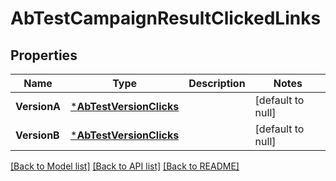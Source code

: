 # AbTestCampaignResultClickedLinks

## Properties
Name | Type | Description | Notes
------------ | ------------- | ------------- | -------------
**VersionA** | [***AbTestVersionClicks**](abTestVersionClicks.md) |  | [default to null]
**VersionB** | [***AbTestVersionClicks**](abTestVersionClicks.md) |  | [default to null]

[[Back to Model list]](../README.md#documentation-for-models) [[Back to API list]](../README.md#documentation-for-api-endpoints) [[Back to README]](../README.md)


